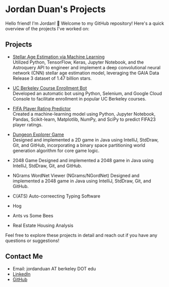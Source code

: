 # Jordan Duan's Projects

Hello friend! I'm Jordan! 🖖 Welcome to my GitHub repository! Here's a quick overview of the projects I've worked on:

## Projects
- [Stellar Age Estimation via Machine Learning](https://github.com/jordan-duan/stellar-age-estimation-via-ml)  
  Utilized Python, TensorFlow, Keras, Jupyter Notebook, and the Astroquery API to engineer and implement a deep convolutional neural network (CNN) stellar age estimation model, leveraging the GAIA Data Release 3 dataset of 1.47 billion stars.

- [UC Berkeley Course Enrollment Bot](https://github.com/jordan-duan/cal-course-enrollment-bot/)  
  Developed an automatic bot using Python, Selenium, and Google Cloud Console to facilitate enrollment in popular UC Berkeley courses.

- [FIFA Player Rating Predictor](https://github.com/jordan-duan/fifaratingpredictor)  
  Created a machine-learning model using Python, Jupyter Notebook, Pandas, Scikit-learn, Matplotlib, NumPy, and SciPy to predict FIFA23 player ratings.

- [Dungeon Explorer Game](https://github.com/jordan-duan/dungeonexplorer)  
  Designed and implemented a 2D game in Java using IntelliJ, StdDraw, Git, and GitHub, incorporating a binary space partitioning world generation algorithm for core game logic.

- 2048 Game
  Designed and implemented a 2048 game in Java using IntelliJ, StdDraw, Git, and GitHub.

- NGrams WordNet Viewer (NGrams/NGordNet)
  Designed and implemented a 2048 game in Java using IntelliJ, StdDraw, Git, and GitHub.

- C(ATS) Auto-correecting Typing Software

- Hog

- Ants vs Some Bees
  
- Real Estate Housing Analysis


Feel free to explore these projects in detail and reach out if you have any questions or suggestions! 

## Contact Me
- Email: jordanduan AT berkeley DOT edu
- [LinkedIn](https://www.linkedin.com/in/jordan-duan)
- [GitHub](https://github.com/jordan-duan)
